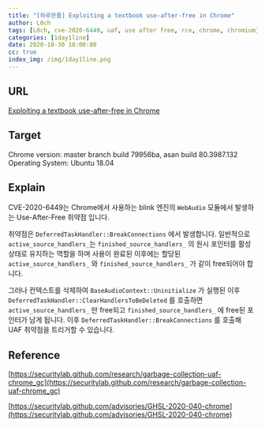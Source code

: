 ```yaml
---
title: "[하루한줄] Exploiting a textbook use-after-free in Chrome"
author: L0ch
tags: [L0ch, cve-2020-6449, uaf, use after free, rce, chrome, chromium]
categories: [1day1line]
date: 2020-10-30 18:00:00
cc: true
index_img: /img/1day1line.png
---
```


## URL
[Exploiting a textbook use-after-free in Chrome](https://securitylab.github.com/research/CVE-2020-6449-exploit-chrome-uaf)



## Target
Chrome version: master branch build 79956ba, asan build 80.3987.132 Operating System: Ubuntu 18.04



## Explain
CVE-2020-6449는 Chrome에서 사용하는 blink 엔진의 `WebAudio` 모듈에서 발생하는 Use-After-Free 취약점 입니다. 

취약점은 `DeferredTaskHandler::BreakConnections` 에서 발생합니다. 일반적으로 `active_source_handlers_`는 `finished_source_handlers_` 의 원시 포인터를 활성 상태로 유지하는 역할을 하며 사용이 완료된 이후에는 할당된 `active_source_handlers_` 와 `finished_source_handlers_` 가 같이 free되어야 합니다.

그러나 컨텍스트를 삭제하여 `BaseAudioContext::Uninitialize` 가 실행된 이후 `DeferredTaskHandler::ClearHandlersToBeDeleted` 를 호출하면 `active_source_handlers_` 만 free되고 `finished_source_handlers_` 에 free된 포인터가 남게 됩니다. 이후 `DeferredTaskHandler::BreakConnections` 를 호출해 UAF 취약점을 트리거할 수 있습니다.



## Reference
[https://securitylab.github.com/research/garbage-collection-uaf-chrome_gc](https://securitylab.github.com/research/garbage-collection-uaf-chrome_gc)

[https://securitylab.github.com/advisories/GHSL-2020-040-chrome](https://securitylab.github.com/advisories/GHSL-2020-040-chrome)

